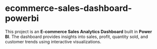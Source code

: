 # ecommerce-sales-dashboard-powerbi
This project is an **E-commerce Sales Analytics Dashboard** built in **Power BI**. The dashboard provides insights into sales, profit, quantity sold, and customer trends using interactive visualizations. 
